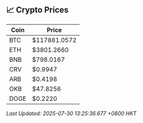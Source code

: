 ## 📈 Crypto Prices

| Coin | Price |
| ---- | ----- |
| BTC | $117881.0572 |
| ETH | $3801.2660 |
| BNB | $798.0167 |
| CRV | $0.9947 |
| ARB | $0.4198 |
| OKB | $47.8256 |
| DOGE | $0.2220 |

_Last Updated: 2025-07-30 13:25:36.677 +0800 HKT_